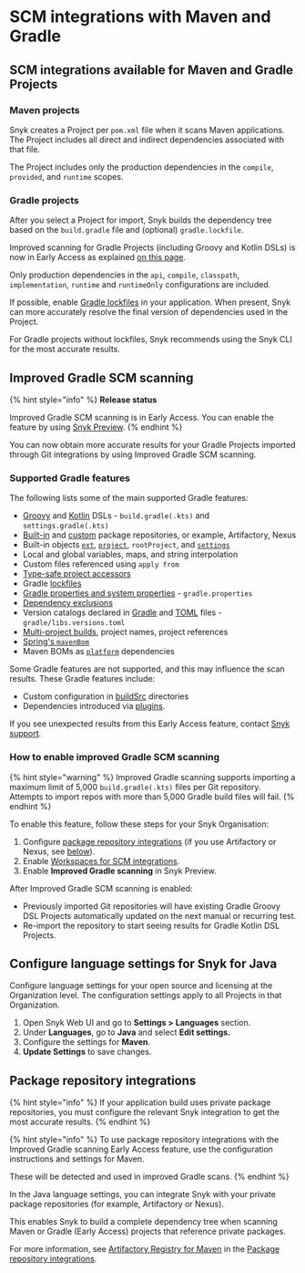 # SCM integrations with Maven and Gradle

## SCM integrations available for Maven and Gradle Projects

### Maven projects

Snyk creates a Project per `pom.xml` file when it scans Maven applications. The Project includes all direct and indirect dependencies associated with that file.

The Project includes only the production dependencies in the `compile`, `provided`, and `runtime` scopes.

### Gradle projects

After you select a Project for import, Snyk builds the dependency tree based on the `build.gradle` file and (optional) `gradle.lockfile`.

Improved scanning for Gradle Projects (including Groovy and Kotlin DSLs) is now in Early Access as explained [on this page](git-repositories-with-maven-and-gradle.md#improved-gradle-scm-scanning-early-access).

Only production dependencies in the `api`, `compile`, `classpath`, `implementation`, `runtime` and `runtimeOnly` configurations are included.

If possible, enable [Gradle lockfiles](https://docs.gradle.org/current/userguide/dependency_locking.html) in your application. When present, Snyk can more accurately resolve the final version of dependencies used in the Project.

For Gradle projects without lockfiles, Snyk recommends using the Snyk CLI for the most accurate results.

## Improved Gradle SCM scanning

{% hint style="info" %}
**Release status**

Improved Gradle SCM scanning is in Early Access. You can enable the feature by using [Snyk Preview](../../snyk-admin/snyk-preview.md).
{% endhint %}

You can now obtain more accurate results for your Gradle Projects imported through Git integrations by using Improved Gradle SCM scanning.

### Supported Gradle features

The following lists some of the main supported Gradle features:

* [Groovy](https://docs.gradle.org/current/userguide/groovy_build_script_primer.html) and [Kotlin](https://docs.gradle.org/current/userguide/kotlin_dsl.html) DSLs - `build.gradle(.kts)` and `settings.gradle(.kts)`
* [Built-in](https://docs.gradle.org/current/userguide/declaring_repositories.html#sec:declaring_public_repository) and [custom](https://docs.gradle.org/current/userguide/declaring_repositories.html#sec:declaring_custom_repository) package repositories, or example, Artifactory, Nexus
* Built-in objects [`ext`](https://docs.gradle.org/current/dsl/org.gradle.api.plugins.ExtraPropertiesExtension.html), [`project`](https://docs.gradle.org/current/dsl/org.gradle.api.Project.html), `rootProject`, and [`settings`](https://docs.gradle.org/current/dsl/org.gradle.api.initialization.Settings.html)
* Local and global variables, maps, and string interpolation
* Custom files referenced using `apply from`
* [Type-safe project accessors](https://docs.gradle.org/current/userguide/declaring_dependencies_basics.html#sec:type-safe-project-accessors)
* Gradle [lockfiles](https://docs.gradle.org/current/userguide/dependency_locking.html)
* [Gradle properties and system properties](https://docs.gradle.org/current/userguide/build_environment.html#sec:gradle_system_properties) - `gradle.properties`
* [Dependency exclusions](https://docs.gradle.org/current/userguide/dependency_downgrade_and_exclude.html#sec:excluding-transitive-deps)
* Version catalogs declared in [Gradle](https://docs.gradle.org/current/userguide/platforms.html#sub:version-catalog-declaration) and [TOML](https://docs.gradle.org/current/userguide/platforms.html#sub::toml-dependencies-format) files - `gradle/libs.versions.toml`
* [Multi-project builds](https://docs.gradle.org/current/userguide/declaring_dependencies_between_subprojects.html), project names, project references
* [Spring's `mavenBom`](https://docs.spring.io/dependency-management-plugin/docs/current/reference/html/#dependency-management-configuration-bom-import)
* Maven BOMs as [`platform`](https://docs.gradle.org/current/userguide/platforms.html#sub:using-platform-to-control-transitive-deps) dependencies

Some Gradle features are not supported, and this may influence the scan results. These Gradle features include:

* Custom configuration in [buildSrc](https://docs.gradle.org/current/userguide/organizing_gradle_projects.html#sec:build_sources) directories
* Dependencies introduced via [plugins](https://docs.gradle.org/current/userguide/plugins.html).

If you see unexpected results from this Early Access feature, contact [Snyk support](https://support.snyk.io).

### How to enable improved Gradle SCM scanning

{% hint style="warning" %}
Improved Gradle scanning supports importing a maximum limit of 5,000 `build.gradle(.kts)` files per Git repository. Attempts to import repos with more than 5,000 Gradle build files will fail.
{% endhint %}

To enable this feature, follow these steps for your Snyk Organisation:

1. Configure [package repository integrations](../../scan-with-snyk/snyk-open-source/package-repository-integrations/) (if you use Artifactory or Nexus, see [below](git-repositories-with-maven-and-gradle.md#package-repository-integrations)).
2. Enable [Workspaces for SCM integrations](../../scm-ide-and-ci-cd-integrations/snyk-scm-integrations/introduction-to-git-repository-integrations/workspaces-for-scm-integrations.md).
3. Enable **Improved Gradle scanning** in Snyk Preview.

After Improved Gradle SCM scanning is enabled:

* Previously imported Git repositories will have existing Gradle Groovy DSL Projects automatically updated on the next manual or recurring test.
* Re-import the repository to start seeing results for Gradle Kotlin DSL Projects.

## Configure language settings for Snyk for Java

Configure language settings for your open source and licensing at the Organization level. The configuration settings apply to all Projects in that Organization.

1. Open Snyk Web UI and go to **Settings >** **Languages** section.
2. Under **Languages**, go to **Java** and select **Edit settings.**
3. Configure the settings for **Maven**.
4. **Update Settings** to save changes.

## Package repository integrations

{% hint style="info" %}
If your application build uses private package repositories, you must configure the relevant Snyk integration to get the most accurate results.
{% endhint %}

{% hint style="info" %}
To use package repository integrations with the Improved Gradle scanning Early Access feature, use the configuration instructions and settings for Maven.

These will be detected and used in improved Gradle scans.
{% endhint %}

In the Java language settings, you can integrate Snyk with your private package repositories (for example, Artifactory or Nexus).

This enables Snyk to build a complete dependency tree when scanning Maven or Gradle (Early Access) projects that reference private packages.

For more information, see [Artifactory Registry for Maven](../../scan-with-snyk/snyk-open-source/package-repository-integrations/artifactory-package-repository-connection-setup/artifactory-registry-for-maven.md) in the [Package repository integrations](../../scan-with-snyk/snyk-open-source/package-repository-integrations/).
